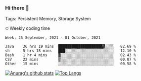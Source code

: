 ### Hi there 👋

Tags: Persistent Memory, Storage System

<!--

[![Anurag's github stats](https://github-readme-stats.vercel.app/api?username=wwyf)](https://github.com/anuraghazra/github-readme-stats)

[![Anurag's github stats](https://github-readme-stats.vercel.app/api?username=wwyf&count_private=true)](https://github.com/anuraghazra/github-readme-stats)


[![Top Langs](https://github-readme-stats.vercel.app/api/top-langs/?username=wwyf&count_private=true&&hide=jupyter%20notebook,html)](https://github.com/anuraghazra/github-readme-stats)



-->


⏱ Weekly coding time

<!--START_SECTION:waka-->
```text
Week: 25 September, 2021 - 01 October, 2021

Java    36 hrs 19 mins  ████████████████████▓░░░░   82.69 % 
sh      5 hrs 18 mins   ███░░░░░░░░░░░░░░░░░░░░░░   12.10 % 
Bash    1 hr 4 mins     ▓░░░░░░░░░░░░░░░░░░░░░░░░   02.43 % 
CSV     22 mins         ▒░░░░░░░░░░░░░░░░░░░░░░░░   00.87 % 
Other   15 mins         ░░░░░░░░░░░░░░░░░░░░░░░░░   00.58 % 
```
<!--END_SECTION:waka-->



[![Anurag's github stats](https://github-readme-stats.vercel.app/api?username=wwyf&count_private=true&show_icons=true&hide_border=true)](https://github.com/anuraghazra/github-readme-stats) [![Top Langs](https://github-readme-stats.vercel.app/api/top-langs/?username=wwyf&count_private=true&hide=jupyter%20notebook,html,OpenEdge%20ABL&langs_count=10&layout=compact&hide_border=true)](https://github.com/anuraghazra/github-readme-stats)

<!--

[![willianrod's wakatime stats](https://github-readme-stats.vercel.app/api/wakatime?username=wwyf)](https://github.com/anuraghazra/github-readme-stats)


-->
